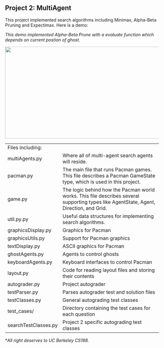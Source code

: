 ## Project 2: MultiAgent

This project implemented search algorithms including Minimax, Alpha-Beta Pruning and Expectimax. Here is a demo:

 *This demo implemented Alpha-Beta Prune with a evaluate function which depends on current postion of ghost.*

<img src="https://raw.githubusercontent.com/zmh1995105/cs188_2018Fall/master/multiagent/demo1.gif"  height="300" width="629">

<table>
<tr>
    <td colspan="2"> Files including: </td>
</tr>
<tr> 
    <td> multiAgents.py </td>
    <td> Where all of multi-agent search agents will reside. </td>
</tr>

<tr>
    <td> pacman.py </td>
    <td> The main file that runs Pacman games. This file describes a Pacman GameState type, which is used in this project. </td>
</tr>
<tr>
    <td> game.py </td>
    <td> The logic behind how the Pacman world works. This file describes several supporting types like AgentState, Agent, Direction, and Grid. </td>
</tr>
<tr>
    <td> util.py.py </td>
    <td> Useful data structures for implementing search algorithms. </td>
</tr>
<tr>
    <td> graphicsDisplay.py </td>
    <td> Graphics for Pacman </td>
</tr>

<tr>
    <td> graphicsUtils.py </td>
    <td> Support for Pacman graphics </td>
</tr>

<tr>
    <td> textDisplay.py </td>
    <td> ASCII graphics for Pacman </td>
</tr>

<tr>
    <td> ghostAgents.py </td>
    <td> Agents to control ghosts </td>
</tr>

<tr>
    <td> keyboardAgents.py </td>
    <td> Keyboard interfaces to control Pacman </td>
</tr>

<tr>
    <td> layout.py </td>
    <td> Code for reading layout files and storing their contents </td>
</tr>

<tr>
    <td> autograder.py </td>
    <td> Project autograder </td>
</tr>

<tr>
    <td> testParser.py </td>
    <td> Parses autograder test and solution files </td>
</tr>

<tr>
    <td> testClasses.py </td>
    <td> General autograding test classes </td>
</tr>

<tr>
    <td> test_cases/ </td>
    <td> Directory containing the test cases for each question </td>
</tr>

<tr>
    <td> searchTestClasses.py </td>
    <td> Project 2 specific autograding test classes </td>
</tr>

</table>

\**All right deserves to UC Berkeley CS188.*
